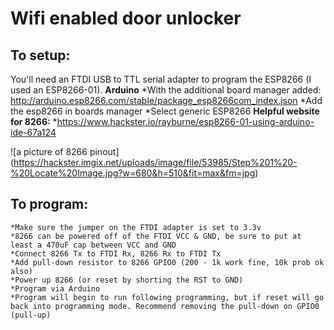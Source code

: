 # Wifi enabled door unlocker

## To setup:
You'll need an FTDI USB to TTL serial adapter to program the ESP8266 (I used an ESP8266-01).
**Arduino**
	*With the additional board manager added: http://arduino.esp8266.com/stable/package_esp8266com_index.json
	*Add the esp8266 in boards manager
	*Select generic ESP8266
**Helpful website for 8266:**
	*https://www.hackster.io/rayburne/esp8266-01-using-arduino-ide-67a124

![a picture of 8266 pinout]
(https://hackster.imgix.net/uploads/image/file/53985/Step%201%20-%20Locate%20Image.jpg?w=680&h=510&fit=max&fm=jpg)

## To program:
	*Make sure the jumper on the FTDI adapter is set to 3.3v
	*8266 can be powered off of the FTDI VCC & GND, be sure to put at least a 470uF cap between VCC and GND
	*Connect 8266 Tx to FTDI Rx, 8266 Rx to FTDI Tx
	*Add pull-down resistor to 8266 GPIO0 (200 - 1k work fine, 10k prob ok also)
	*Power up 8266 (or reset by shorting the RST to GND)
	*Program via Arduino
	*Program will begin to run following programming, but if reset will go back into programming mode. Recommend removing the pull-down on GPIO0 (pull-up)
